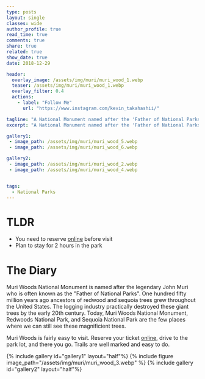 ```yaml
---
type: posts
layout: single
classes: wide
author_profile: true
read_time: true
comments: true
share: true
related: true
show_date: true
date: 2018-12-29

header:
  overlay_image: /assets/img/muri/muri_wood_1.webp
  teaser: /assets/img/muri/muri_wood_1.webp
  overlay_filter: 0.4
  actions:
    - label: "Follow Me"
      url: "https://www.instagram.com/kevin_takahashii/"

tagline: "A National Monument named after the 'Father of National Parks' "
excerpt: "A National Monument named after the 'Father of National Parks' "

gallery1:
 - image_path: /assets/img/muri/muri_wood_5.webp
 - image_path: /assets/img/muri/muri_wood_6.webp

gallery2:
 - image_path: /assets/img/muri/muri_wood_2.webp
 - image_path: /assets/img/muri/muri_wood_4.webp


tags:
  - National Parks
---
```

# TLDR
* You need to reserve [online](https://gomuirwoods.com/) before visit
* Plan to stay for 2 hours in the park

# The Diary

Muri Woods National Monument is named after the legendary John Muri who is often known as the "Father of National Parks". One hundred fifty million years ago ancestors of redwood and sequoia trees grew throughout the United States. The logging industry practically destroyed these giant trees by the early 20th century. Today, Muri Woods National Monument, Redwoods National Park, and Sequoia National Park are the few places where we can still see these magnificient trees.

Muri Woods is fairly easy to visit. Reserve your ticket [online](https://gomuirwoods.com/), drive to the park lot, and there you go. Trails are well marked and easy to do.

{% include gallery id="gallery1" layout="half"%}
{% include figure image_path="/assets/img/muri/muri_wood_3.webp"  %}
{% include gallery id="gallery2" layout="half"%}
